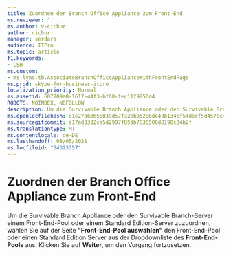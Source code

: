 ```yaml
---
title: Zuordnen der Branch Office Appliance zum Front-End
ms.reviewer: ''
ms.author: v-cichur
author: cichur
manager: serdars
audience: ITPro
ms.topic: article
f1.keywords:
- CSH
ms.custom:
- ms.lync.tb.AssociateBranchOfficeApplianceWithFrontEndPage
ms.prod: skype-for-business-itpro
localization_priority: Normal
ms.assetid: 607709a0-1617-44f3-bf68-fec1129250a4
ROBOTS: NOINDEX, NOFOLLOW
description: Um die Survivable Branch Appliance oder den Survivable Branch-Server einem Front-End-Pool oder einem Standard Edition-Server zuzuordnen, wählen Sie auf der Seite "Front-End-Pool auswählen" den Front-End-Pool oder einen Standard Edition Server aus der Dropdownliste des Front-End-Pools aus. Klicken Sie auf Weiter, um den Vorgang fortzusetzen.
ms.openlocfilehash: e1e27a60655839d57f32eb95280de49b1346f54deef5d457cc4fa9120a2e7acf
ms.sourcegitcommit: a17ad3332ca5d2997f85db7835500d8190c34b2f
ms.translationtype: MT
ms.contentlocale: de-DE
ms.lasthandoff: 08/05/2021
ms.locfileid: "54323357"
---
```

# <a name="associate-branch-office-appliance-with-front-end"></a>Zuordnen der Branch Office Appliance zum Front-End
 
Um die Survivable Branch Appliance oder den Survivable Branch-Server einem Front-End-Pool oder einem Standard Edition-Server zuzuordnen, wählen Sie auf der Seite **"Front-End-Pool auswählen"** den Front-End-Pool oder einen Standard Edition Server aus der Dropdownliste des **Front-End-Pools** aus. Klicken Sie auf **Weiter**, um den Vorgang fortzusetzen.
  

